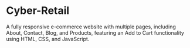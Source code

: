 # Cyber-Retail
A fully responsive e-commerce website with multiple pages, including About, Contact, Blog, and Products, featuring an Add to Cart functionality using HTML, CSS, and JavaScript.
